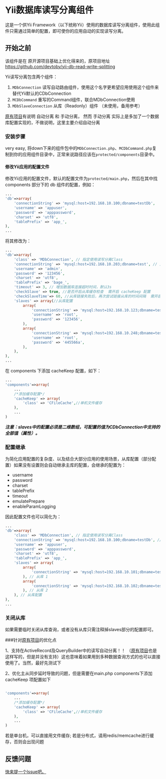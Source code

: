 # Yii数据库读写分离组件

这是一个供Yii Framework（以下统称Yii）使用的数据库读写分离组件，使用此组件只需通过简单的配置，即可使你的应用自动的实现读写分离。

## 开始之前

该组件是在 原开源项目基础上优化得来的，原项目地址 https://github.com/devtoby/yii-db-read-write-splitting

Yii读写分离包含两个组件：

1. `MDbConnection` 读写自动路由组件，使用这个名字更希望应用使用这个组件来替代Yii默认的CDbConnection
2. `MCDbCommand` 重写的Command组件，联合MDbConnection使用
3. `MDbSlaveConnection` 从库（Readonly）组件  （未使用，备用参考）

<a href="https://github.com/devtoby/yii-db-read-write-splitting">原有项目</a>有说明 自动分离 和 手动分离， 然而 手动分离 实际上是多加了一个数据库配置实现的，不做说明，这里主要介绍自动分离

### 安装步骤

very easy, 将down下来的组件包中的`MDbConnection.php`、`MCDbCommand.php`复制到你的应用组件目录中，正常来说路径应该在`protected/components`目录中。

#### 修改Yii应用的配置文件

修改Yii应用的配置文件，默认的配置文件为`protected/main.php`，然后在其中找components 部分下的 db 组件的配置，例如：

```php
...
'db'=>array(
    'connectionString' => 'mysql:host=192.168.10.100;dbname=testDb',
    'username' => 'appuser',
    'password' => 'apppassword',
    'charset' => 'utf8',
    'tablePrefix' => 'app_',
),
...
```

将其修改为：

```php
...
'db'=>array(
    'class' => 'MDbConnection', // 指定使用读写分离Class
    'connectionString' => 'mysql:host=192.168.10.203;dbname=test', // 主库配置
    'username' => 'admin',
    'password' => '123456',
    'charset' => 'utf8',
    'tablePrefix' => 'bage_',
    'timeout' => 3, // 增加数据库连接超时时间，默认3s
    'checkSlave' => true, //是否开启从库缓存检查  需开启 cacheKeep 配置
    'checkSlaveTime'=> 60, //从库链接失败后，再次尝试链接从库的时间间隔  需开启 cacheKeep 配置
    'slaves' => array(//从库配置
        array(
            'connectionString' => 'mysql:host=192.168.10.123;dbname=test',
            'username' => 'root',
            'password' => '123456',
        ),
        array(
            'connectionString' => 'mysql:host=192.168.10.248;dbname=test',
            'username' => 'root',
            'password' => '445566a',
        ),
    ),
),
...
```

在 components 下添加 cacheKeep 配置，如下：
```php
...
'components'=>array(
    ...
    /*添加缓存配置*/
    'cacheKeep' => array(
        'class' => 'CFileCache',//单机文件缓存
    ),
    ...
)
```

***注意：slaves中的配置必须是二维数组，可配置的值为CDbConnection中支持的全部值（属性）。***

### 配置继承

为简化应用配置的复杂度、以及结合大部分应用的使用场景，从库配置（部分配置）如果没有设置则会自动继承主库的配置，会继承的配置为：

* username
* password
* charset
* tablePrefix
* timeout
* emulatePrepare
* enableParamLogging

因此配置文件也可以简化为：

```php
...
'db'=>array(
    'class' => 'MDbConnection', // 指定使用读写分离Class
    'connectionString' => 'mysql:host=192.168.10.100;dbname=testDb', // 主库配置
    'username' => 'appuser',
    'password' => 'apppassword',
    'charset' => 'utf8',
    'tablePrefix' => 'app_',
    'slaves' => array(
        array(
            'connectionString' => 'mysql:host=192.168.10.101;dbname=testDb',
        ), // 从库 1
        array(
            'connectionString' => 'mysql:host=192.168.10.102;dbname=testDb',
        ), // 从库 2
    ), // 从库配置
),
...
```

### 关闭从库

如果需要临时关闭从库查询，或者没有从库只需注释掉slaves部分的配置即可。

###针对<a href="https://github.com/devtoby/yii-db-read-write-splitting">原有项目</a>的优化点

1、支持在ActiveRecord及QueryBuilder中的读写自动分离！！ （<a href="https://github.com/devtoby/yii-db-read-write-splitting">原有项目</a>也是这样写的，但是并没有支持）这也意味着如果用到多种数据查询方式的也可以直接使用了。当然，最好先测试下

2、优化主从同步延时导致的问题，但是需要在main.php  components下添加 cacheKeep 项配置如下
```php

'components'=>array(
    ...
    /*添加缓存配置*/
    'cacheKeep' => array(
        'class' => 'CFileCache',//单机文件缓存
    ),
    ...
)
```
若是单台机，可以直接用文件缓存; 若是分布式，请用redis/memcache进行缓存，否则会出现问题

## 反馈问题

[快来提一个Issue吧。](https://github.com/devtoby/yii-db-read-write-splitting/issues/new)
